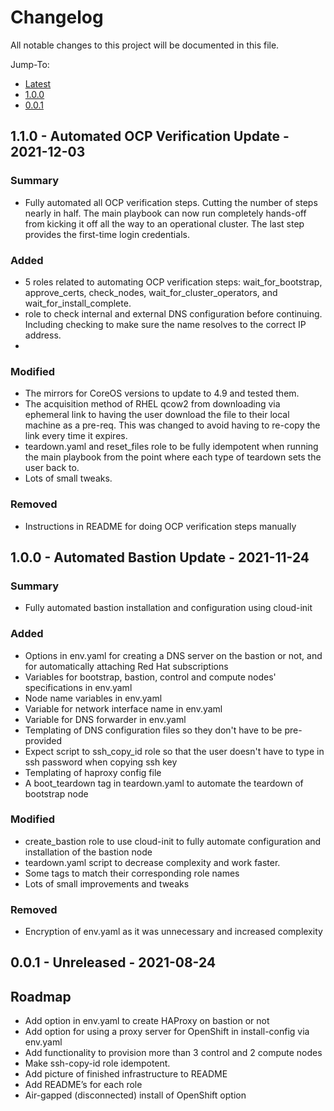 # Changelog

All notable changes to this project will be documented in this file.

Jump-To:
* [Latest](#1.1.0)
* [1.0.0](#1.0.0)
* [0.0.1](#0.0.1)


## 1.1.0 - Automated OCP Verification Update - 2021-12-03

### Summary
- Fully automated all OCP verification steps. Cutting the number of steps nearly in half. The main playbook can now run completely hands-off from kicking it off all the way to an operational cluster. The last step provides the first-time login credentials.

### Added
- 5 roles related to automating OCP verification steps: wait_for_bootstrap, approve_certs, check_nodes, wait_for_cluster_operators, and wait_for_install_complete.
- role to check internal and external DNS configuration before continuing. Including checking to make sure the name resolves to the correct IP address.
- 
### Modified
- The mirrors for CoreOS versions to update to 4.9 and tested them.
- The acquisition method of RHEL qcow2 from downloading via ephemeral link to having the user download the file to their local machine as a pre-req. This was changed to avoid having to re-copy the link every time it expires.
- teardown.yaml and reset_files role to be fully idempotent when running the main playbook from the point where each type of teardown sets the user back to.
- Lots of small tweaks.
### Removed
- Instructions in README for doing OCP verification steps manually

## 1.0.0 - Automated Bastion Update - 2021-11-24

### Summary
- Fully automated bastion installation and configuration using cloud-init

### Added
- Options in env.yaml for creating a DNS server on the bastion or not, and for automatically attaching Red Hat subscriptions
- Variables for bootstrap, bastion, control and compute nodes' specifications in env.yaml
- Node name variables in env.yaml
- Variable for network interface name in env.yaml
- Variable for DNS forwarder in env.yaml
- Templating of DNS configuration files so they don't have to be pre-provided
- Expect script to ssh_copy_id role so that the user doesn't have to type in ssh password when copying ssh key
- Templating of haproxy config file
- A boot_teardown tag in teardown.yaml to automate the teardown of bootstrap node
### Modified
- create_bastion role to use cloud-init to fully automate configuration and installation of the bastion node
- teardown.yaml script to decrease complexity and work faster.
- Some tags to match their corresponding role names
- Lots of small improvements and tweaks
### Removed
- Encryption of env.yaml as it was unnecessary and increased complexity

## 0.0.1 - Unreleased - 2021-08-24

## Roadmap
* Add option in env.yaml to create HAProxy on bastion or not
* Add option for using a proxy server for OpenShift in install-config via env.yaml
* Add functionality to provision more than 3 control and 2 compute nodes
* Make ssh-copy-id role idempotent.
* Add picture of finished infrastructure to README
* Add README’s for each role
* Air-gapped (disconnected) install of OpenShift option